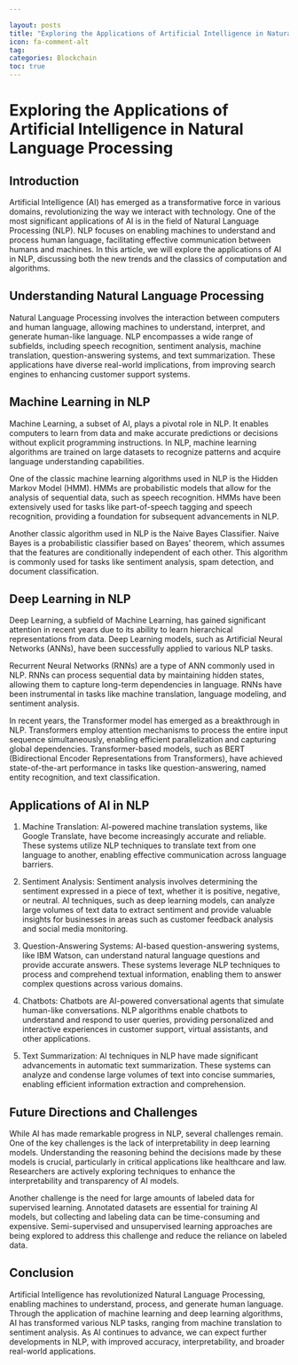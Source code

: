 ```yaml
---

layout: posts
title: "Exploring the Applications of Artificial Intelligence in Natural Language Processing"
icon: fa-comment-alt
tag:      
categories: Blockchain
toc: true
---
```




# Exploring the Applications of Artificial Intelligence in Natural Language Processing

## Introduction

Artificial Intelligence (AI) has emerged as a transformative force in various domains, revolutionizing the way we interact with technology. One of the most significant applications of AI is in the field of Natural Language Processing (NLP). NLP focuses on enabling machines to understand and process human language, facilitating effective communication between humans and machines. In this article, we will explore the applications of AI in NLP, discussing both the new trends and the classics of computation and algorithms.

## Understanding Natural Language Processing

Natural Language Processing involves the interaction between computers and human language, allowing machines to understand, interpret, and generate human-like language. NLP encompasses a wide range of subfields, including speech recognition, sentiment analysis, machine translation, question-answering systems, and text summarization. These applications have diverse real-world implications, from improving search engines to enhancing customer support systems.

## Machine Learning in NLP

Machine Learning, a subset of AI, plays a pivotal role in NLP. It enables computers to learn from data and make accurate predictions or decisions without explicit programming instructions. In NLP, machine learning algorithms are trained on large datasets to recognize patterns and acquire language understanding capabilities.

One of the classic machine learning algorithms used in NLP is the Hidden Markov Model (HMM). HMMs are probabilistic models that allow for the analysis of sequential data, such as speech recognition. HMMs have been extensively used for tasks like part-of-speech tagging and speech recognition, providing a foundation for subsequent advancements in NLP.

Another classic algorithm used in NLP is the Naive Bayes Classifier. Naive Bayes is a probabilistic classifier based on Bayes' theorem, which assumes that the features are conditionally independent of each other. This algorithm is commonly used for tasks like sentiment analysis, spam detection, and document classification.

## Deep Learning in NLP

Deep Learning, a subfield of Machine Learning, has gained significant attention in recent years due to its ability to learn hierarchical representations from data. Deep Learning models, such as Artificial Neural Networks (ANNs), have been successfully applied to various NLP tasks.

Recurrent Neural Networks (RNNs) are a type of ANN commonly used in NLP. RNNs can process sequential data by maintaining hidden states, allowing them to capture long-term dependencies in language. RNNs have been instrumental in tasks like machine translation, language modeling, and sentiment analysis.

In recent years, the Transformer model has emerged as a breakthrough in NLP. Transformers employ attention mechanisms to process the entire input sequence simultaneously, enabling efficient parallelization and capturing global dependencies. Transformer-based models, such as BERT (Bidirectional Encoder Representations from Transformers), have achieved state-of-the-art performance in tasks like question-answering, named entity recognition, and text classification.

## Applications of AI in NLP

1. Machine Translation: AI-powered machine translation systems, like Google Translate, have become increasingly accurate and reliable. These systems utilize NLP techniques to translate text from one language to another, enabling effective communication across language barriers.

2. Sentiment Analysis: Sentiment analysis involves determining the sentiment expressed in a piece of text, whether it is positive, negative, or neutral. AI techniques, such as deep learning models, can analyze large volumes of text data to extract sentiment and provide valuable insights for businesses in areas such as customer feedback analysis and social media monitoring.

3. Question-Answering Systems: AI-based question-answering systems, like IBM Watson, can understand natural language questions and provide accurate answers. These systems leverage NLP techniques to process and comprehend textual information, enabling them to answer complex questions across various domains.

4. Chatbots: Chatbots are AI-powered conversational agents that simulate human-like conversations. NLP algorithms enable chatbots to understand and respond to user queries, providing personalized and interactive experiences in customer support, virtual assistants, and other applications.

5. Text Summarization: AI techniques in NLP have made significant advancements in automatic text summarization. These systems can analyze and condense large volumes of text into concise summaries, enabling efficient information extraction and comprehension.

## Future Directions and Challenges

While AI has made remarkable progress in NLP, several challenges remain. One of the key challenges is the lack of interpretability in deep learning models. Understanding the reasoning behind the decisions made by these models is crucial, particularly in critical applications like healthcare and law. Researchers are actively exploring techniques to enhance the interpretability and transparency of AI models.

Another challenge is the need for large amounts of labeled data for supervised learning. Annotated datasets are essential for training AI models, but collecting and labeling data can be time-consuming and expensive. Semi-supervised and unsupervised learning approaches are being explored to address this challenge and reduce the reliance on labeled data.

## Conclusion

Artificial Intelligence has revolutionized Natural Language Processing, enabling machines to understand, process, and generate human language. Through the application of machine learning and deep learning algorithms, AI has transformed various NLP tasks, ranging from machine translation to sentiment analysis. As AI continues to advance, we can expect further developments in NLP, with improved accuracy, interpretability, and broader real-world applications.